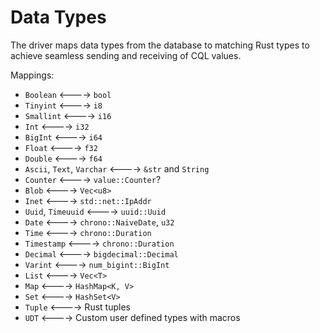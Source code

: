 # Data Types

The driver maps data types from the database to matching Rust types
to achieve seamless sending and receiving of CQL values.

Mappings:
* `Boolean` <----> `bool`
* `Tinyint`  <---->  `i8`
* `Smallint` <----> `i16`
* `Int` <----> `i32`
* `BigInt` <----> `i64`
* `Float` <----> `f32`
* `Double` <----> `f64`
* `Ascii`, `Text`, `Varchar` <----> `&str` and `String`
* `Counter` <----> `value::Counter`?
* `Blob` <----> `Vec<u8>`
* `Inet` <----> `std::net::IpAddr`
* `Uuid`, `Timeuuid` <----> `uuid::Uuid`
* `Date` <----> `chrono::NaiveDate`, `u32`
* `Time` <----> `chrono::Duration`
* `Timestamp` <----> `chrono::Duration`
* `Decimal` <----> `bigdecimal::Decimal`
* `Varint` <----> `num_bigint::BigInt`
* `List` <----> `Vec<T>`
* `Map` <----> `HashMap<K, V>`
* `Set` <----> `HashSet<V>`
* `Tuple` <----> Rust tuples
* `UDT` <----> Custom user defined types with macros